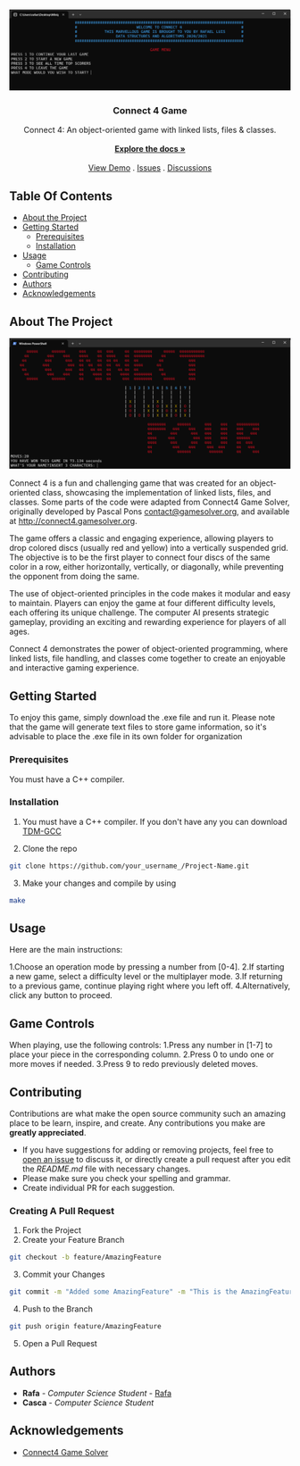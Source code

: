 <br/>
<p align="center">
  <a href="https://github.com/rain-ho/connect4-game">
    <img src="images/preview.png">
  </a>
  <h3 align="center">Connect 4 Game
</h3>

  <p align="center">
    Connect 4: An object-oriented game with linked lists, files &amp; classes.
    <br/>
    <br/>
    <a href="https://github.com/rain-ho/connect4-game"><strong>Explore the docs »</strong></a>
    <br/>
    <br/>
    <a href="https://github.com/rain-ho/connect4-game">View Demo</a>
    .
    <a href="https://github.com/rain-ho/connect4-game/issues">Issues</a>
    .
    <a href="https://github.com/rain-ho/connect4-game/discussions">Discussions</a>
  </p>
</p>



## Table Of Contents

* [About the Project](#about-the-project)
* [Getting Started](#getting-started)
  * [Prerequisites](#prerequisites)
  * [Installation](#installation)
* [Usage](#usage)
  * [Game Controls](#game-controls)
* [Contributing](#contributing)
* [Authors](#authors)
* [Acknowledgements](#acknowledgements)

## About The Project

![Screen Shot](images/connect4.png)

Connect 4 is a fun and challenging game that was created for an object-oriented class, showcasing the implementation of linked lists, files, and classes. Some parts of the code were adapted from Connect4 Game Solver, originally developed by Pascal Pons <contact@gamesolver.org>, and available at <http://connect4.gamesolver.org>.

The game offers a classic and engaging experience, allowing players to drop colored discs (usually red and yellow) into a vertically suspended grid. The objective is to be the first player to connect four discs of the same color in a row, either horizontally, vertically, or diagonally, while preventing the opponent from doing the same.

The use of object-oriented principles in the code makes it modular and easy to maintain. Players can enjoy the game at four different difficulty levels, each offering its unique challenge. The computer AI presents strategic gameplay, providing an exciting and rewarding experience for players of all ages.

Connect 4 demonstrates the power of object-oriented programming, where linked lists, file handling, and classes come together to create an enjoyable and interactive gaming experience.


## Getting Started

To enjoy this game, simply download the .exe file and run it. Please note that the game will generate text files to store game information, so it's advisable to place the .exe file in its own folder for organization

### Prerequisites

You must have a C++ compiler.

### Installation

1. You must have a C++ compiler. If you don't have any you can download [TDM-GCC](https://jmeubank.github.io/tdm-gcc/articles/2021-05/10.3.0-release)

2. Clone the repo
```sh
git clone https://github.com/your_username_/Project-Name.git
```

3. Make your changes and compile by using 
```sh
make
```

## Usage

Here are the main instructions:

1.Choose an operation mode by pressing a number from [0-4].
2.If starting a new game, select a difficulty level or the multiplayer mode.
3.If returning to a previous game, continue playing right where you left off.
4.Alternatively, click any button to proceed.

## Game Controls
When playing, use the following controls:
1.Press any number in [1-7] to place your piece in the corresponding column.
2.Press 0 to undo one or more moves if needed.
3.Press 9 to redo previously deleted moves.

## Contributing

Contributions are what make the open source community such an amazing place to be learn, inspire, and create. Any contributions you make are **greatly appreciated**.
* If you have suggestions for adding or removing projects, feel free to [open an issue](https://github.com/rain-ho/connect4-game/issues/new) to discuss it, or directly create a pull request after you edit the *README.md* file with necessary changes.
* Please make sure you check your spelling and grammar.
* Create individual PR for each suggestion.


### Creating A Pull Request

1. Fork the Project
2. Create your Feature Branch
```sh
git checkout -b feature/AmazingFeature
```
3. Commit your Changes
```sh
git commit -m "Added some AmazingFeature" -m "This is the AmazingFeature Description"
```
4. Push to the Branch
```sh
git push origin feature/AmazingFeature
```
5. Open a Pull Request

## Authors

* **Rafa** - *Computer Science Student* - [Rafa](https://github.com/rain-ho/) 
* **Casca** - *Computer Science Student* 
  
## Acknowledgements

* [Connect4 Game Solver](http://connect4.gamesolver.org)

